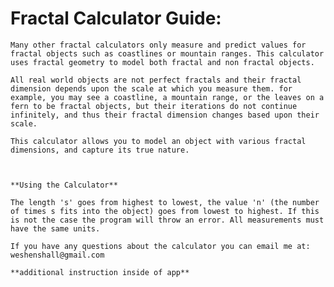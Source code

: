 # Fractal Calculator Guide:


    Many other fractal calculators only measure and predict values for fractal objects such as coastlines or mountain ranges. This calculator uses fractal geometry to model both fractal and non fractal objects.

    All real world objects are not perfect fractals and their fractal dimension depends upon the scale at which you measure them. for example, you may see a coastline, a mountain range, or the leaves on a fern to be fractal objects, but their iterations do not continue infinitely, and thus their fractal dimension changes based upon their scale.

    This calculator allows you to model an object with various fractal dimensions, and capture its true nature.



    **Using the Calculator**

    The length 's' goes from highest to lowest, the value 'n' (the number of times s fits into the object) goes from lowest to highest. If this is not the case the program will throw an error. All measurements must have the same units.

    If you have any questions about the calculator you can email me at: weshenshall@gmail.com

    **additional instruction inside of app**
